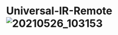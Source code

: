 # Universal-IR-Remote![20210526_103153](https://github.com/user-attachments/assets/2b7ddc13-d112-4207-9c8a-25a894f53ac4)
